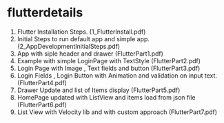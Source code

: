 # flutterdetails
1. Flutter Installation Steps. (1_FlutterInstall.pdf)
2. Initial Steps to run default app and simple app. 
     (2_AppDevelopmentInitialSteps.pdf)
3. App with siple header and drawer (FlutterPart1.pdf)
4. Example with simple LoginPage with TextStyle (FlutterPart2.pdf)
5. Login Page with Image , Text fields and button (FlutterPart3.pdf)
6. Login Fields , Login Button with Animation and validation on input text. (FlutterPart4.pdf)
7. Drawer Update and list of Items display (FlutterPart5.pdf)
8. HomePage updated with ListView and items load from json file (FlutterPart6.pdf)
9. List View with Velocity lib and with custom approach (FlutterPart7.pdf)

